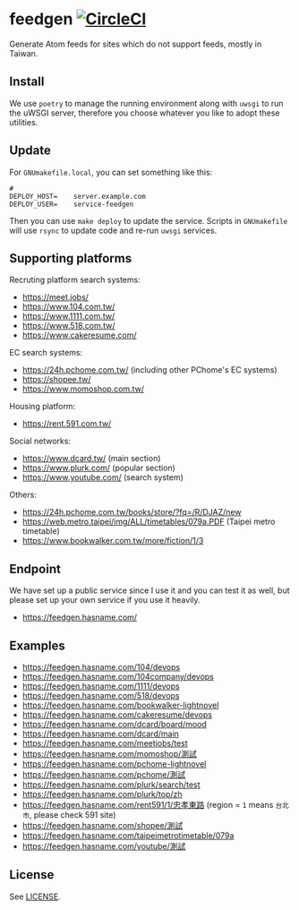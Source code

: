 # feedgen [![CircleCI](https://circleci.com/gh/hasname/feedgen.svg?style=svg)](https://circleci.com/gh/hasname/feedgen)

Generate Atom feeds for sites which do not support feeds, mostly in Taiwan.

## Install

We use `poetry` to manage the running environment along with `uwsgi` to run the uWSGI server, therefore you choose whatever you like to adopt these utilities.

## Update

For `GNUmakefile.local`, you can set something like this:

    #
    DEPLOY_HOST=    server.example.com
    DEPLOY_USER=    service-feedgen

Then you can use `make deploy` to update the service.  Scripts in `GNUmakefile` will use `rsync` to update code and re-run `uwsgi` services.

## Supporting platforms

Recruting platform search systems:
* https://meet.jobs/
* https://www.104.com.tw/
* https://www.1111.com.tw/
* https://www.518.com.tw/
* https://www.cakeresume.com/

EC search systems:
* https://24h.pchome.com.tw/ (including other PChome's EC systems)
* https://shopee.tw/
* https://www.momoshop.com.tw/

Housing platform:
* https://rent.591.com.tw/

Social networks:
* https://www.dcard.tw/ (main section)
* https://www.plurk.com/ (popular section)
* https://www.youtube.com/ (search system)

Others:
* https://24h.pchome.com.tw/books/store/?fq=/R/DJAZ/new
* https://web.metro.taipei/img/ALL/timetables/079a.PDF (Taipei metro timetable)
* https://www.bookwalker.com.tw/more/fiction/1/3

## Endpoint

We have set up a public service since I use it and you can test it as well, but please set up your own service if you use it heavily.

* https://feedgen.hasname.com/

## Examples

* https://feedgen.hasname.com/104/devops
* https://feedgen.hasname.com/104company/devops
* https://feedgen.hasname.com/1111/devops
* https://feedgen.hasname.com/518/devops
* https://feedgen.hasname.com/bookwalker-lightnovel
* https://feedgen.hasname.com/cakeresume/devops
* https://feedgen.hasname.com/dcard/board/mood
* https://feedgen.hasname.com/dcard/main
* https://feedgen.hasname.com/meetjobs/test
* https://feedgen.hasname.com/momoshop/測試
* https://feedgen.hasname.com/pchome-lightnovel
* https://feedgen.hasname.com/pchome/測試
* https://feedgen.hasname.com/plurk/search/test
* https://feedgen.hasname.com/plurk/top/zh
* https://feedgen.hasname.com/rent591/1/忠孝東路 (region = `1` means `台北市`, please check 591 site)
* https://feedgen.hasname.com/shopee/測試
* https://feedgen.hasname.com/taipeimetrotimetable/079a
* https://feedgen.hasname.com/youtube/測試

## License

See [LICENSE](LICENSE).
